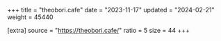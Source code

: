 +++
title = "theobori.cafe"
date = "2023-11-17"
updated = "2024-02-21"
weight = 45440

[extra]
source = "https://theobori.cafe/"
ratio = 5
size = 44
+++
